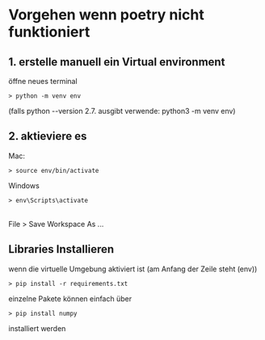 # Vorgehen wenn poetry nicht funktioniert

## 1. erstelle manuell ein Virtual environment
öffne neues terminal
```shell
> python -m venv env
```
(falls python --version 2.7. ausgibt verwende: python3 -m venv env)

## 2. aktieviere es
Mac:
```shell
> source env/bin/activate
```
Windows
```shell
> env\Scripts\activate
```
\
File > Save Workspace As ...
## Libraries Installieren
wenn die virtuelle Umgebung aktiviert ist (am Anfang der Zeile steht (env))

```shell
> pip install -r requirements.txt
```
einzelne Pakete können einfach über
```shell
> pip install numpy
```
installiert werden  


